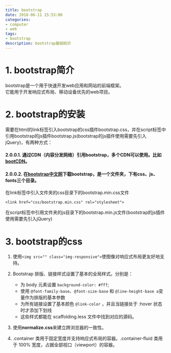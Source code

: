 ```yaml
---
title: bootstrap
date: 2018-06-11 15:53:00
categories: 
- computer
- web
tags: 
- bootstrap
description: bootstrap基础知识
---   
```


# 1. bootstrap简介

bootstrap是一个用于快速开发web应用和网站的前端框架。  
它能用于开发响应式布局、移动设备优先的web项目。

# 2. bootstrap的安装

需要在html的link标签引入bootstrap的css插件bootstrap.css，并在script标签中引用bootstrap的js插件bootstrap.js(bootstrap的js插件使用需要先引入jQuery)，有两种方式：

#### 2.0.0.1. 通过CDN（内容分发网络）引用bootstrap，多个CDN可以使用。比如[bootCDN](http://www.bootcdn.cn/bootstrap/)。

#### 2.0.0.2. 在[bootstrap中文网](http://v3.bootcss.com/)下载bootstrap，是一个文件夹，下有css、js、fonts三个目录。

在link标签中引入文件夹的css目录下的bootstrap.min.css文件

`<link href="css/bootstrap.min.css" rel="stylesheet">`

在script标签中引用文件夹的js目录下的bootstrap.min.js文件(bootstrap的js插件使用需要先引入jQuery)

# 3. bootstrap的css

1.  使用`<img src="" class="img-responsive">`使图像对响应式布局更友好地支持。

2.  Bootstrap 排版、链接样式设置了基本的全局样式。分别是：

    * 为 body 元素设置 `background-color: #fff`;
    * 使用 `@font-family-base`、`@font-size-base` 和 `@line-height-base a`变量作为排版的基本参数
    * 为所有链接设置了基本颜色 `@link-color` ，并且当链接处于 :hover 状态时才添加下划线
    * 这些样式都能在 scaffolding.less 文件中找到对应的源码。

3.  使用**normalize.css**来建立跨浏览器的一致性。

4.  .container 类用于固定宽度并支持响应式布局的容器。.container-fluid 类用于 100\% 宽度，占据全部视口（viewport）的容器。
